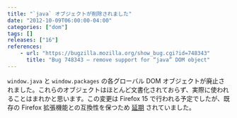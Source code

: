 ```yaml
---
title: "`java` オブジェクトが削除されました"
date: "2012-10-09T06:00:00-04:00"
categories: ["dom"]
tags: []
releases: ["16"]
references:
    - url: "https://bugzilla.mozilla.org/show_bug.cgi?id=748343"
      title: "Bug 748343 – remove support for “java” DOM object"
---
```

`window.java` と `window.packages` の各グローバル DOM オブジェクトが廃止されました。これらのオブジェクトはほとんど文書化されておらず、実際に使われることはまれかと思います。この変更は Firefox 15 で行われる予定でしたが、既存の Firefox 拡張機能との互換性を保つため [延期](https://bugzilla.mozilla.org/show_bug.cgi?id=778073) されていました。
